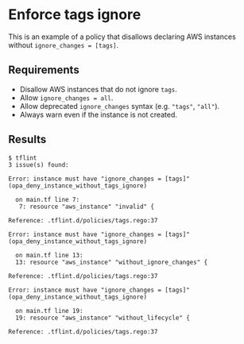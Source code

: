 # Enforce tags ignore

This is an example of a policy that disallows declaring AWS instances without `ignore_changes = [tags]`.

## Requirements

- Disallow AWS instances that do not ignore `tags`.
- Allow `ignore_changes = all`.
- Allow deprecated `ignore_changes` syntax (e.g. `"tags"`, `"all"`).
- Always warn even if the instance is not created.

## Results

```console
$ tflint
3 issue(s) found:

Error: instance must have "ignore_changes = [tags]" (opa_deny_instance_without_tags_ignore)

  on main.tf line 7:
   7: resource "aws_instance" "invalid" {

Reference: .tflint.d/policies/tags.rego:37

Error: instance must have "ignore_changes = [tags]" (opa_deny_instance_without_tags_ignore)

  on main.tf line 13:
  13: resource "aws_instance" "without_ignore_changes" {

Reference: .tflint.d/policies/tags.rego:37

Error: instance must have "ignore_changes = [tags]" (opa_deny_instance_without_tags_ignore)

  on main.tf line 19:
  19: resource "aws_instance" "without_lifecycle" {

Reference: .tflint.d/policies/tags.rego:37

```
